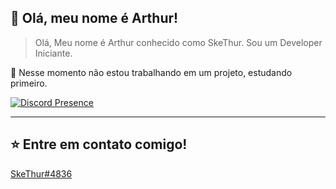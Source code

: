 ## 💜 Olá, meu nome é <strong>Arthur!</strong>

> Olá, Meu nome é Arthur conhecido como SkeThur. Sou um Developer Iniciante.

🔭 Nesse momento não estou trabalhando em um projeto, estudando primeiro.

[![Discord Presence](https://lanyard.cnrad.dev/api/506299442924879876?borderRadius=10px&idleMessage=Nenhuma%20atividade)](https://discord.com/users/506299442924879876)

----

## ⭐ Entre em contato comigo!
[SkeThur#4836](https://discord.com/users/506299442924879876)
